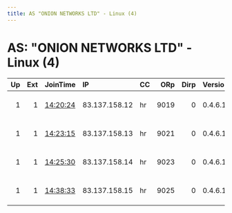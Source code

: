 ```yaml
---
title: AS "ONION NETWORKS LTD" - Linux (4)
---
```


# AS: "ONION NETWORKS LTD" - Linux (4)

|   Up |   Ext | JoinTime                                                                                              | IP            | CC   |   ORp |   Dirp | Version   | Contact                   | Nickname   |   eFamMembers |
|-----:|------:|:------------------------------------------------------------------------------------------------------|:--------------|:-----|------:|-------:|:----------|:--------------------------|:-----------|--------------:|
|    1 |     1 | [14:20:24](https://nusenu.github.io/OrNetStats/w/relay/75AF1F812437EFE51C504CE3AC2DC7EC03B6C011.html) | 83.137.158.12 | hr   |  9019 |      0 | 0.4.6.10  | abuse at yggdrasil dot ws | Buri       |             1 |
|    1 |     1 | [14:23:15](https://nusenu.github.io/OrNetStats/w/relay/588A6C1EC4875830F5EB57E89631AFB2871F585A.html) | 83.137.158.13 | hr   |  9021 |      0 | 0.4.6.10  | abuse at yggdrasil dot ws | Asen       |             1 |
|    1 |     1 | [14:25:30](https://nusenu.github.io/OrNetStats/w/relay/C746F1AC47F2C349E4209C5E79C27E6038091E32.html) | 83.137.158.14 | hr   |  9023 |      0 | 0.4.6.10  | abuse at yggdrasil dot ws | Midgard    |             1 |
|    1 |     1 | [14:38:33](https://nusenu.github.io/OrNetStats/w/relay/BD9EF92E0201033419A71BD69F5EC7EB181DFC9F.html) | 83.137.158.15 | hr   |  9025 |      0 | 0.4.6.10  | abuse at yggdrasil dot ws | Skadi      |             1 |
